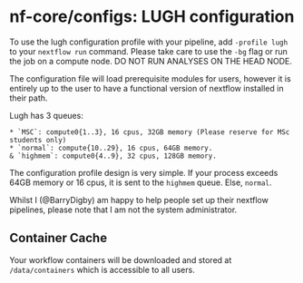 # nf-core/configs: LUGH configuration

To use the lugh configuration profile with your pipeline, add `-profile lugh` to your `nextflow run` command. Please take care to use the `-bg` flag or run the job on a compute node. DO NOT RUN ANALYSES ON THE HEAD NODE.

The configuration file will load prerequisite modules for users, however it is entirely up to the user to have a functional version of nextflow installed in their path.

Lugh has 3 queues:

    * `MSC`: compute0{1..3}, 16 cpus, 32GB memory (Please reserve for MSc students only)
    * `normal`: compute{10..29}, 16 cpus, 64GB memory.
    & `highmem`: compute0{4..9}, 32 cpus, 128GB memory.

The configuration profile design is very simple. If your process exceeds 64GB memory or 16 cpus, it is sent to the `highmem` queue. Else, `normal`.

Whilst I (@BarryDigby) am happy to help people set up their nextflow pipelines, please note that I am not the system administrator.

## Container Cache

Your workflow containers will be downloaded and stored at `/data/containers` which is accessible to all users.
